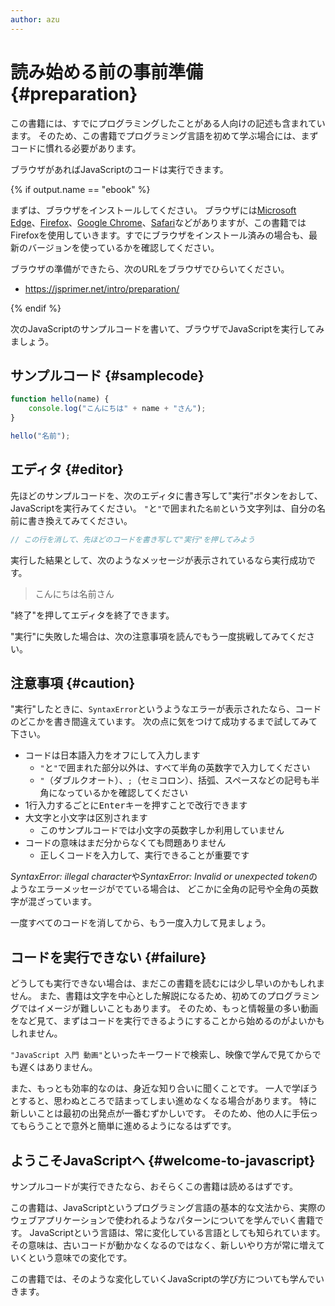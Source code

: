 ```yaml
---
author: azu
---
```


# 読み始める前の事前準備 {#preparation}

この書籍には、すでにプログラミングしたことがある人向けの記述も含まれています。
そのため、この書籍でプログラミング言語を初めて学ぶ場合には、まずコードに慣れる必要があります。

ブラウザがあればJavaScriptのコードは実行できます。

{% if output.name == "ebook" %}

まずは、ブラウザをインストールしてください。
ブラウザには[Microsoft Edge][]、[Firefox][]、[Google Chrome][]、[Safari][]などがありますが、この書籍ではFirefoxを使用していきます。すでにブラウザをインストール済みの場合も、最新のバージョンを使っているかを確認してください。

ブラウザの準備ができたら、次のURLをブラウザでひらいてください。

- <https://jsprimer.net/intro/preparation/>

{% endif %}

次のJavaScriptのサンプルコードを書いて、ブラウザでJavaScriptを実行してみましょう。

## サンプルコード {#samplecode}

```js
function hello(name) {
    console.log("こんにちは" + name + "さん");
}

hello("名前");
```

## エディタ {#editor}

先ほどのサンプルコードを、次のエディタに書き写して"実行"ボタンをおして、JavaScriptを実行みてください。
`"`と`"`で囲まれた`名前`という文字列は、自分の名前に書き換えてみてください。

<!-- js-console:open -->
```js
// この行を消して、先ほどのコードを書き写して"実行"を押してみよう
```

実行した結果として、次のようなメッセージが表示されているなら実行成功です。

> こんにちは名前さん

"終了"を押してエディタを終了できます。

"実行"に失敗した場合は、次の注意事項を読んでもう一度挑戦してみてください。

## 注意事項 {#caution}

"実行"したときに、`SyntaxError`というようなエラーが表示されたなら、コードのどこかを書き間違えています。
次の点に気をつけて成功するまで試してみて下さい。

- コードは日本語入力をオフにして入力します
    - `"`と`"`で囲まれた部分以外は、すべて半角の英数字で入力してください
    - `"`（ダブルクオート）、`;`（セミコロン）、括弧、スペースなどの記号も半角になっているかを確認してください
- 1行入力するごとに<kbd>Enter</kbd>キーを押すことで改行できます
- 大文字と小文字は区別されます
    - このサンプルコードでは小文字の英数字しか利用していません
- コードの意味はまだ分からなくても問題ありません
    - 正しくコードを入力して、実行できることが重要です

<!-- textlint-disable -->

*SyntaxError: illegal character*や*SyntaxError: Invalid or unexpected token*のようなエラーメッセージがでている場合は、
どこかに全角の記号や全角の英数字が混ざっています。

<!-- textlint-enable -->

一度すべてのコードを消してから、もう一度入力して見ましょう。

## コードを実行できない {#failure}

<!-- textlint-disable preset-ja-technical-writing/ja-no-weak-phrase -->

どうしても実行できない場合は、まだこの書籍を読むには少し早いのかもしれません。
また、書籍は文字を中心とした解説になるため、初めてのプログラミングではイメージが難しいこともあります。
そのため、もっと情報量の多い動画をなど見て、まずはコードを実行できるようにすることから始めるのがよいかもしれません。

`"JavaScript 入門 動画"`といったキーワードで検索し、映像で学んで見てからでも遅くはありません。

<!-- textlint-enable preset-ja-technical-writing/ja-no-weak-phrase -->

また、もっとも効率的なのは、身近な知り合いに聞くことです。
一人で学ぼうとすると、思わぬところで詰まってしまい進めなくなる場合があります。
特に新しいことは最初の出発点が一番むずかしいです。
そのため、他の人に手伝ってもらうことで意外と簡単に進めるようになるはずです。

## ようこそJavaScriptへ {#welcome-to-javascript}

サンプルコードが実行できたなら、おそらくこの書籍は読めるはずです。

この書籍は、JavaScriptというプログラミング言語の基本的な文法から、実際のウェブアプリケーションで使われるようなパターンについてを学んでいく書籍です。
JavaScriptという言語は、常に変化している言語としても知られています。
その意味は、古いコードが動かなくなるのではなく、新しいやり方が常に増えていくという意味での変化です。

この書籍では、そのような変化していくJavaScriptの学び方についても学んでいきます。

[Microsoft Edge]: https://www.microsoft.com/ja-jp/windows/microsoft-edge
[Firefox]: https://www.mozilla.org/ja/firefox/new/
[Google Chrome]: https://www.google.com/intl/ja_ALL/chrome/
[Safari]: https://www.apple.com/jp/safari/
